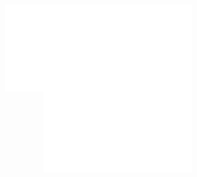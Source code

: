 
<img align="left" src="/metrics.classic.svg" alt="Metrics" width="600">


<img align="right" src="/metrics.plugin.activity.svg" alt="Metrics" width="400">

---

